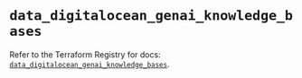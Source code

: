 # `data_digitalocean_genai_knowledge_bases`

Refer to the Terraform Registry for docs: [`data_digitalocean_genai_knowledge_bases`](https://registry.terraform.io/providers/digitalocean/digitalocean/2.62.0/docs/data-sources/genai_knowledge_bases).
